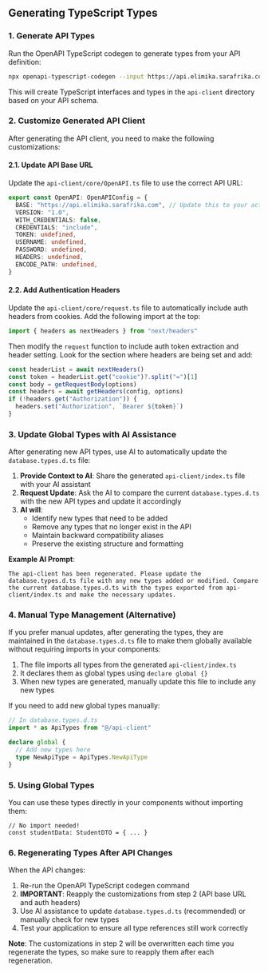 ## Generating TypeScript Types

### 1. Generate API Types

Run the OpenAPI TypeScript codegen to generate types from your API definition:

```bash
npx openapi-typescript-codegen --input https://api.elimika.sarafrika.com/v3/api-docs --output api-client --client 'fetch' --useUnionTypes
```

This will create TypeScript interfaces and types in the `api-client` directory based on your API schema.

### 2. Customize Generated API Client

After generating the API client, you need to make the following customizations:

#### 2.1. Update API Base URL

Update the `api-client/core/OpenAPI.ts` file to use the correct API URL:

```typescript
export const OpenAPI: OpenAPIConfig = {
  BASE: "https://api.elimika.sarafrika.com", // Update this to your actual API URL
  VERSION: "1.0",
  WITH_CREDENTIALS: false,
  CREDENTIALS: "include",
  TOKEN: undefined,
  USERNAME: undefined,
  PASSWORD: undefined,
  HEADERS: undefined,
  ENCODE_PATH: undefined,
}
```

#### 2.2. Add Authentication Headers

Update the `api-client/core/request.ts` file to automatically include auth headers from cookies. Add the following import at the top:

```typescript
import { headers as nextHeaders } from "next/headers"
```

Then modify the `request` function to include auth token extraction and header setting. Look for the section where headers are being set and add:

```typescript
const headerList = await nextHeaders()
const token = headerList.get("cookie")?.split("=")[1]
const body = getRequestBody(options)
const headers = await getHeaders(config, options)
if (!headers.get("Authorization")) {
  headers.set("Authorization", `Bearer ${token}`)
}
```

### 3. Update Global Types with AI Assistance

After generating new API types, use AI to automatically update the `database.types.d.ts` file:

1. **Provide Context to AI**: Share the generated `api-client/index.ts` file with your AI assistant
2. **Request Update**: Ask the AI to compare the current `database.types.d.ts` with the new API types and update it accordingly
3. **AI will**:
   - Identify new types that need to be added
   - Remove any types that no longer exist in the API
   - Maintain backward compatibility aliases
   - Preserve the existing structure and formatting

**Example AI Prompt**:

```
The api-client has been regenerated. Please update the database.types.d.ts file with any new types added or modified. Compare the current database.types.d.ts with the types exported from api-client/index.ts and make the necessary updates.
```

### 4. Manual Type Management (Alternative)

If you prefer manual updates, after generating the types, they are maintained in the `database.types.d.ts` file to make them globally available without requiring imports in your components:

1. The file imports all types from the generated `api-client/index.ts`
2. It declares them as global types using `declare global {}`
3. When new types are generated, manually update this file to include any new types

If you need to add new global types manually:

```typescript
// In database.types.d.ts
import * as ApiTypes from "@/api-client"

declare global {
  // Add new types here
  type NewApiType = ApiTypes.NewApiType
}
```

### 5. Using Global Types

You can use these types directly in your components without importing them:

```tsx
// No import needed!
const studentData: StudentDTO = { ... }
```

### 6. Regenerating Types After API Changes

When the API changes:

1. Re-run the OpenAPI TypeScript codegen command
2. **IMPORTANT**: Reapply the customizations from step 2 (API base URL and auth headers)
3. Use AI assistance to update `database.types.d.ts` (recommended) or manually check for new types
4. Test your application to ensure all type references still work correctly

**Note**: The customizations in step 2 will be overwritten each time you regenerate the types, so make sure to reapply them after each regeneration.
